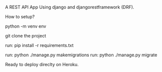 
A REST API App Using django and djangorestframework (DRF).

How to setup?
  
  python -m venv env
  
  git clone the project
  
  run: pip install -r requirements.txt
  
  
  run: python ./manage.py makemigrations
  run: python ./manage.py migrate
  
Ready to deploy direclty on Heroku.
